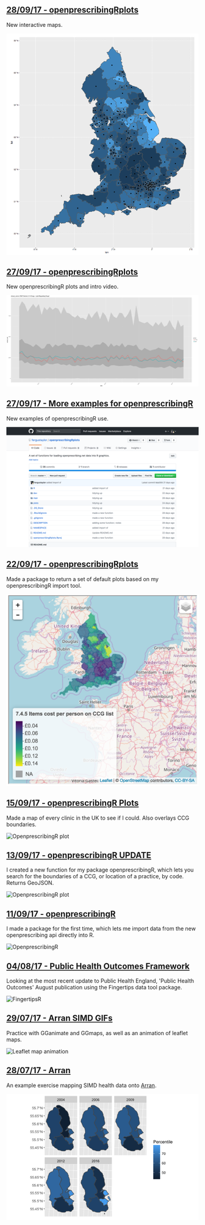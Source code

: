 ## [**28/09/17 - openprescribingRplots**](https://fergustaylor.github.io/blog/post10)
New interactive maps.

![openprescribingRplots](blogimages/post10image.png)

## [**27/09/17 - openprescribingRplots**](https://fergustaylor.github.io/blog/post9)
New openprescribingR plots and intro video.

![openprescribingR plots](blogimages/Rplot7.png)

## [**27/09/17 - More examples for openprescribingR**](https://fergustaylor.github.io/blog/post8)
New examples of openprescribingR use.

![openprescribingRplots](blogimages/post8image.png)

## [**22/09/17 - openprescribingRplots**](https://fergustaylor.github.io/blog/post7)
Made a package to return a set of default plots based on my openprescribingR import tool.

![openprescribingRplots](blogimages/post7image.png)

## [**15/09/17 - openprescribingR Plots**](https://fergustaylor.github.io/blog/post6)
Made a map of every clinic in the UK to see if I could.
Also overlays CCG boundaries.

![OpenprescribingR plot](https://fergustaylor.github.io/blogimages/output.gif)

## [**13/09/17 - openprescribingR UPDATE**](https://fergustaylor.github.io/blog/post5)
I created a new function for my package openprescribingR, which lets you search for the boundaries of a CCG, or location of a practice, by code. Returns GeoJSON.

![OpenprescribingR plot](https://fergustaylor.github.io/blogimages/Rplot4.png)

## [**11/09/17 - openprescribingR**](https://fergustaylor.github.io/blog/post4)
I made a package for the first time, which lets me import data from the new openprescribing api directly into R.

![OpenprescribingR](https://fergustaylor.github.io/openprescribingR/openpres.png)

## [**04/08/17 - Public Health Outcomes Framework**](https://fergustaylor.github.io/blog/post3)
Looking at the most recent update to Public Health England, 'Public Health Outcomes' August publication using the Fingertips data tool package.

![FingertipsR](https://fergustaylor.github.io/Public-Health-Outcomes-Framework/2.png)

## [**29/07/17 - Arran SIMD GIFs**](https://fergustaylor.github.io/blog/post2)
Practice with GGanimate and GGmaps, as well as an animation of leaflet maps.

![Leaflet map animation](https://fergustaylor.github.io/Arran/gif4.gif)

## [**28/07/17 - Arran**](https://fergustaylor.github.io/Arran)
An example exercise mapping SIMD health data onto [Arran](https://fergustaylor.github.io/Arran).

![Multiplot plot](blogimages/Rplot.png)
